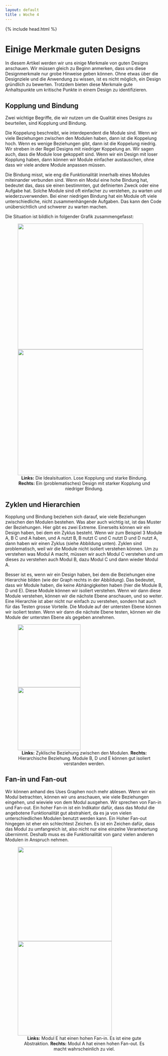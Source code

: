 ```yaml
---
layout: default
title : Woche 4
---
```


{% include head.html %}


# Einige Merkmale guten Designs

In diesem Artikel werden wir uns einige Merkmale von guten Designs anschauen. Wir müssen gleich zu Beginn anmerken, 
dass uns diese Designmerkmale nur grobe Hinweise geben können. Ohne etwas über die Designziele und die Anwendung zu wissen, ist es nicht möglich, 
ein Design gründlich zu bewerten. Trotzdem bieten diese Merkmale gute Anhaltspunkte um kritische Punkte in einem Design zu identifizieren.

## Kopplung und Bindung

Zwei wichtige Begriffe, die wir nutzen um die Qualität eines Designs zu beurteilen, sind Kopplung und Bindung.

Die Koppelung beschreibt, wie interdependent die Module sind. Wenn wir viele Beziehungen zwischen den Modulen haben, dann ist die Koppelung hoch. Wenn es wenige Beziehungen gibt, dann ist die Koppelung niedrig.
Wir streben in der Regel Designs mit niedriger Koppelung an. Wir sagen auch, dass die Module lose gekoppelt sind. Wenn wir ein Design mit loser Kopplung haben, dann können wir Module einfacher austauschen, ohne dass wir viele andere Module anpassen müssen.

Die Bindung misst, wie eng die Funktionalität innerhalb eines Modules miteinander verbunden sind. Wenn ein Modul eine hohe Bindung hat, bedeutet das, dass sie einen bestimmten, gut definierten Zweck oder eine Aufgabe hat. 
Solche Module sind oft einfacher zu verstehen, zu warten und wiederzuverwenden. Bei einer niedrigen Bindung hat ein Module oft viele unterschiedliche, nicht zusammenhängende Aufgaben. Das kann den Code unübersichtlich und schwerer zu warten machen.

Die Situation ist bildlich in folgender Grafik zusammengefasst:

<figure>
<img src = "./images/module-low-coupling.png" class="plain" width="400px"/><img src = "./images/module-high-coupling.png" class="plain" width="400px"/>
<figcaption align = "center"><b>Links:</b> Die Idealsituation. Lose Kopplung und starke Bindung. <b>Rechts:</b> Ein (problematisches) Design mit starker Kopplung und niedriger Bindung.</figcaption>
</figure>


## Zyklen und Hierarchien

Kopplung und Bindung beziehen sich darauf, wie viele Beziehungen zwischen den Modulen bestehen. 
Was aber auch wichtig ist, ist das Muster der Beziehungen. Hier gibt es zwei Extreme. Einerseits können wir ein Design haben, bei dem ein Zyklus besteht. Wenn wir zum Beispiel 3 Module A, B C und A haben, und A nutzt B, B nutzt C und C nutzt D und D nutzt A, dann haben wir einen Zyklus (siehe Abbildung unten). Zyklen sind problematisch, weil wir die Module nicht isoliert verstehen können. Um zu verstehen was Modul A macht, müssen wir auch Modul C verstehen und um dieses zu verstehen auch Modul B, dazu Modul C und dann wieder Modul A. 

Besser ist es, wenn wir ein Design haben, bei dem die Beziehungen eine Hierarchie bilden (wie der Graph rechts in der Abbildung). Das bedeutet, dass wir Module haben, die keine Abhängigkeiten haben (hier die Module B, D und E). Diese Module können wir isoliert verstehen. Wenn wir dann diese Module verstehen, können wir die nächste Ebene anschauen, und so weiter. Eine Hierarchie ist aber nicht nur einfach zu verstehen, sondern hat auch für das Testen grosse Vorteile. Die Module auf der untersten Ebene können wir isoliert testen. Wenn wir dann die nächste Ebene testen, können wir die Module der untersten Ebene als gegeben annehmen.

<figure>
<img src = "./images/module-simple-cycle.png" class="plain" width="200px" style="margin: 0px 100px 0px 0px">
<img src = "./images/module-simple-hierarchy.png" class="plain" width="200px"/>
<figcaption align = "center"><b>Links:</b> Zyklische Beziehung zwischen den Modulen. <b>Rechts:</b> Hierarchische Beziehung. Module B, D und E können gut isoliert verstanden werden. </figcaption>
</figure>

## Fan-in und Fan-out
 Wir können anhand des Uses Graphen noch mehr ablesen. Wenn wir ein Modul betrachten, können wir uns anschauen, 
wie viele Beziehungen eingehen, und wieviele von dem Modul ausgehen. Wir sprechen von Fan-in und Fan-out. 
Ein hoher Fan-in ist ein Indikator dafür, dass das Modul die angebotene Funktionalität gut abstrahiert, da es ja von vielen unterschiedlichen Modulen benutzt werden kann. 
Ein Hoher Fan-out hingegen ist eher ein schlechtest Zeichen. Es ist ein Zeichen dafür, dass das Modul zu umfangreich ist, also nicht nur eine einzelne Verantwortung übernimmt. Deshalb muss es die Funktionalität von ganz vielen anderen Modulen in Anspruch nehmen. 

<figure>
<img src = "./images/module-high-fan-in.png" class="plain" width="300px"/><img src = "./images/module-high-fan-out.png" class="plain" width="300px"/>
<figcaption align = "center"><b>Links:</b> Modul E hat einen hohen Fan-in. Es ist eine gute Abstraktion. <b>Rechts:</b> Modul A hat einen hohen Fan-out. Es macht wahrscheinlich zu viel. </figcaption>
</figure>
